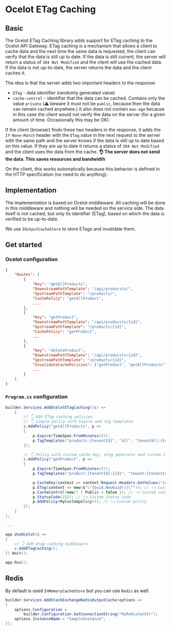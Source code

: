 # Ocelot ETag Caching

## Basic

The Ocelot ETag Caching library adds support for ETag caching to the Ocelot API Gateway. ETag caching is a mechanism that allows a client to cache data and the next time the same data is requested, the client can verify that the data is still up to date. If the data is still current, the server will return a status of `304 Not Modified` and the client will use the cached data. If the data is not up-to-date, the server returns the data and the client caches it.

The idea is that the server adds two important headers to the response:

- `ETag` - data identifier (randomly generated value)
- `cache-control` - identifier that the data can be cached. Contains only the value `private` (⚠️ beware it must not be `public`, because then the data can remain cached anywhere.) It also does not contain `max-age` because in this case the client would not verify the data on the server (for a given amount of time. Occasionally this may be OK).

If the client (browser) finds these two headers in the response, it adds the `If-None-Match` header with the `ETag` value in the next request to the server with the same path and the server knows if the data is still up to date based on this value. If they are up to date it returns a status of `304 Not Modified` and the client uses the data from the cache.
**👌 The server does not send the data. This saves resources and bandwidth**

On the client, this works automatically because this behavior is defined in the HTTP specification (no need to do anything).

## Implementation

The implementation is based on Ocelot middleware. All caching will be done in this middleware and nothing will be needed on the service side. The data itself is not cached, but only its identifier (ETag), based on which the data is verified to be up-to-date.

We use `IOutputCacheStore` to store ETags and invalidate them.

## Get started

### Ocelot configuration

```json
{
    "Routes": [
        {
            "Key": "getAllProducts",
            "DownstreamPathTemplate": "/api/producsts/",
            "UpstreamPathTemplate": "/products/",
            "CachePolicy": "getAllProduct",
            ...
        },
        {
            "Key": "getProduct",
            "DownstreamPathTemplate": "/api/producsts/{id}",
            "UpstreamPathTemplate": "/products/{id}",
            "CachePolicy": "getProduct",
            ...
        },
        {
            "Key": "deleteProduct",
            "DownstreamPathTemplate": "/api/producsts/{id}",
            "UpstreamPathTemplate": "/products/{id}",
            "InvalidateCachePolicies": ["getProduct", "getAllProducts"],
            ...
        }
    ]
}
```

### `Program.cs` configuration

```csharp
builder.Services.AddOcelotETagCaching((c) =>
    {
        // 👇 Add ETag caching policies
        // 👇 Simple policy with Expire and tag templates
        c.AddPolicy("getAllProducts", p =>
        {
            p.Expire(TimeSpan.FromMinutes(5));
            p.TagTemplates("products:{tenantId}", "all", "tenantAll:{tenantId}");
        });

        // 👇 Policy with custom cache key, etag generator and custom cache control
        c.AddPolicy("getProduct", p =>
        {
            p.Expire(TimeSpan.FromMinutes(5));
            p.TagTemplates("product:{tenantId}:{id}", "tenant:{tenantId}:all", "all");

            p.CacheKey(context => context.Request.Headers.GetValues("id").FirstOrDefault()); // 👈 Custom cache key
            p.ETag(context => new($"\"{Guid.NewGuid()}\"")); // 👈 Custom etag
            p.CacheControl(new() { Public = false }); // 👈 Custom cache control
            p.StatusCode(222); // 👈 Custom status code
            p.AddPolicy<MyCustompolicy>(); // 👈 Custom policy
        });
    }
);

...

app.UseOcelot(c =>
{
    // 👇 Add etag caching middleware
    c.AddETagCaching();
}).Wait();

app.Run();
```

## Redis

By default is used `InMemoryCacheStore` but you can use `Redis` as well.

```csharp
builder.Services.AddStackExchangeRedisOutputCache(options =>
{
    options.Configuration = 
        builder.Configuration.GetConnectionString("MyRedisConStr");
    options.InstanceName = "SampleInstance";
});
```

